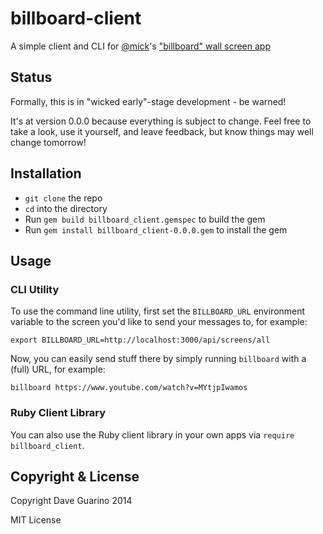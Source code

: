 # billboard-client

A simple client and CLI for [@mick](https://github.com/mick)'s ["billboard" wall screen app](https://github.com/mick/billboard/)

## Status

Formally, this is in "wicked early"-stage development - be warned!

It's at version 0.0.0 because everything is subject to change. Feel free to take a look, use it yourself, and leave feedback, but know things may well change tomorrow!

## Installation

- `git clone` the repo
- `cd` into the directory
- Run `gem build billboard_client.gemspec` to build the gem
- Run `gem install billboard_client-0.0.0.gem` to install the gem

## Usage

### CLI Utility

To use the command line utility, first set the `BILLBOARD_URL` environment variable to the screen you'd like to send your messages to, for example:

`export BILLBOARD_URL=http://localhost:3000/api/screens/all`

Now, you can easily send stuff there by simply running `billboard` with a (full) URL, for example:

`billboard https://www.youtube.com/watch?v=MYtjpIwamos`

### Ruby Client Library

You can also use the Ruby client library in your own apps via `require billboard_client`.

## Copyright & License

Copyright Dave Guarino 2014

MIT License
